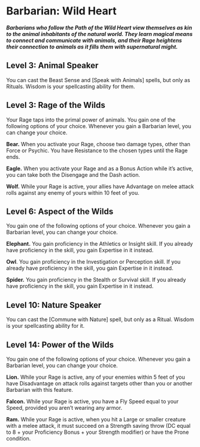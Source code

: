 # Barbarian: Wild Heart

***Barbarians who follow the Path of the Wild Heart view themselves as kin to the animal inhabitants of the natural world. They learn magical means to connect and communicate with animals, and their Rage heightens their connection to animals as it fills them with supernatural might.***

## Level 3: Animal Speaker

You can cast the Beast Sense and [Speak with Animals] spells, but only as Rituals. Wisdom is your spellcasting ability for them.

## Level 3: Rage of the Wilds

Your Rage taps into the primal power of animals. You gain one of the following options of your choice. Whenever you gain a Barbarian level, you can change your choice.

**Bear.** When you activate your Rage, choose two damage types, other than Force or Psychic. You have Resistance to the chosen types until the Rage ends.

**Eagle.** When you activate your Rage and as a Bonus Action while it’s active, you can take both the Disengage and the Dash action.

**Wolf.** While your Rage is active, your allies have Advantage on melee attack rolls against any enemy of yours within 10 feet of you.

## Level 6: Aspect of the Wilds

You gain one of the following options of your choice. Whenever you gain a Barbarian level, you can change your choice.

**Elephant.** You gain proficiency in the Athletics or Insight skill. If you already have proficiency in the skill, you gain Expertise in it instead.

**Owl**. You gain proficiency in the Investigation or Perception skill. If you already have proficiency in the skill, you gain Expertise in it instead.

**Spider.** You gain proficiency in the Stealth or Survival skill. If you already have proficiency in the skill, you gain Expertise in it instead.

## Level 10: Nature Speaker

You can cast the [Commune with Nature] spell, but only as a Ritual. Wisdom is your spellcasting ability for it.

## Level 14: Power of the Wilds

You gain one of the following options of your choice. Whenever you gain a Barbarian level, you can change your choice.

**Lion.** While your Rage is active, any of your enemies within 5 feet of you have Disadvantage on attack rolls against targets other than you or another Barbarian with this feature.

**Falcon.** While your Rage is active, you have a Fly Speed equal to your Speed, provided you aren’t wearing any armor.

**Ram.** While your Rage is active, when you hit a Large or smaller creature with a melee attack, it must succeed on a Strength saving throw (DC equal to 8 + your Proficiency Bonus + your Strength modifier) or have the Prone condition.
